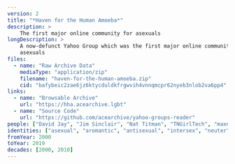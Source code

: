 ```yaml
---
version: 2
title: "*Haven for the Human Amoeba*"
description: >
    The first major online community for asexuals
longDescription: >
    A now-defunct Yahoo Group which was the first major online community for
    asexuals
files:
  - name: "Raw Archive Data"
    mediaType: "application/zip"
    filename: "haven-for-the-human-amoeba.zip"
    cid: "bafybeic2zae6jz6ktycduldkfrgwvih4vnnqmcpr62nyeb3nlob2va6pp4"
links:
  - name: "Browsable Archive"
    url: "https://hha.acearchive.lgbt"
  - name: "Source Code"
    url: "https://github.com/acearchive/yahoo-groups-reader"
people: ["David Jay", "Jim Sinclair", "Nat Titman", "TNGirlTech", "maxnova100"]
identities: ["asexual", "aromantic", "antisexual", "intersex", "neuter", "nonsexual"]
fromYear: 2000
toYear: 2019
decades: [2000, 2010]
---
```

